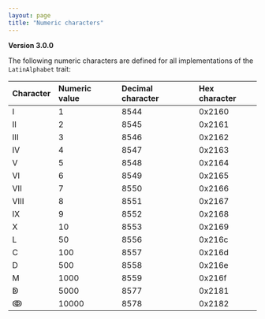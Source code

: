 ```yaml
---
layout: page
title: "Numeric characters"
---
```


**Version 3.0.0**


The following numeric characters are defined for all implementations of the `LatinAlphabet`  trait:




| Character | Numeric value | Decimal character | Hex character |
|:----------|:--------------|:------------------|:--------------|
| Ⅰ         | 1             | 8544              | 0x2160        |
| Ⅱ         | 2             | 8545              | 0x2161        |
| Ⅲ         | 3             | 8546              | 0x2162        |
| Ⅳ         | 4             | 8547              | 0x2163        |
| Ⅴ         | 5             | 8548              | 0x2164        |
| Ⅵ         | 6             | 8549              | 0x2165        |
| Ⅶ         | 7             | 8550              | 0x2166        |
| Ⅷ         | 8             | 8551              | 0x2167        |
| Ⅸ         | 9             | 8552              | 0x2168        |
| Ⅹ         | 10            | 8553              | 0x2169        |
| Ⅼ         | 50            | 8556              | 0x216c        |
| Ⅽ         | 100           | 8557              | 0x216d        |
| Ⅾ         | 500           | 8558              | 0x216e        |
| Ⅿ         | 1000          | 8559              | 0x216f        |
| ↁ         | 5000          | 8577              | 0x2181        |
| ↂ         | 10000         | 8578              | 0x2182        |
